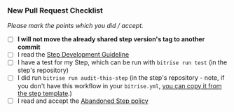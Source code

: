 ### New Pull Request Checklist

*Please mark the points which you did / accept.*

- [ ] __I will not move the already shared step version's tag to another commit__
- [ ] I read the [Step Development Guideline](https://github.com/bitrise-io/bitrise/blob/master/_docs/step-development-guideline.md)
- [ ] I have a test for my Step, which can be run with `bitrise run test` (in the step's repository)
- [ ] I did run `bitrise run audit-this-step` (in the step's repository - note, if you don't have this workflow in your `bitrise.yml`, [you can copy it from the step template](https://github.com/bitrise-steplib/step-template/blob/master/bitrise.yml).)
- [ ] I read and accept the [Abandoned Step policy](https://github.com/bitrise-io/bitrise-steplib#abandoned-step-policy)
